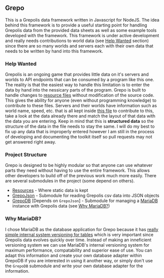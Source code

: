 ## Grepo
This is a Grepolis data framework written in Javascript for NodeJS. The idea behind this framework is to provide a useful starting point for handling Grepolis data from the provided data sheets as well as some example tools developed with the framework. This framework is under active development and really needs contributions to world data (see [Help Wanted](https://github.com/Cryptobyte/Grepo#help-wanted) section) since there are so many worlds and servers each with their own data that needs to be written by hand into this framework.

### Help Wanted
Grepolis is an ongoing game that provides little data on it's servers and worlds to API endpoints that can be consumed by a program like this one. The reality is that the easiest way to handle this limitation is to enter the data by hand into the nessicary parts of the program. Grepo is built to handle changes to [resource files](Resources/) without modification of the source code. This gives the ability for anyone (even without programming knowledge) to contribute to these files. Servers and their worlds have information such as world name, speed, etc. that is all kept inside [this file](Resources/Servers.json) to contribute to this, take a look at the data already there and match the layout of that data with the data you are entering. Keep in mind that this is **structured data** so the structure of the data in the file needs to stay the same. I will do my best to fix up any data that is improperly entered however I am still in the process of developing and documenting the toolkit itself so pull requests may not get answered right away.

### Project Structure
Grepo is designed to be highly modular so that anyone can use whatever parts they need without having to use the entire framework. This allows other developers to build off of the previous work much more easily. There are several submodules in the project (some depend on others).

- [Resources](Resources/) - Where static data is kept
- [GrepoJson](GrepoJson/index.js) - Submodule for reading Grepolis csv data into JSON objects
- [GrepoDB](GrepoDB/index.js) [Depends on `GrepoJson`] - Submodule for managing a [MariaDB](https://mariadb.com/) instance with Grepolis data (see [Why MariaDB?](https://github.com/Cryptobyte/Grepo#why-mariadb))


### Why MariaDB?
I chose MariaDB as the database application for Grepo because it has [really simple internal system versioning for tables](https://mariadb.com/kb/en/library/system-versioned-tables/) which is very important since Grepolis data evolves quickly over time. Instead of making an inneficient versioning system we can use MariaDB's internal versioning system for maximum performance, compatability and superior ease of use. You can adapt this information and create your own database adapter within GrepoDB if you are interested in using it another way, or simply don't use the `GrepoDB` submodule and write your own database adapter for the information.